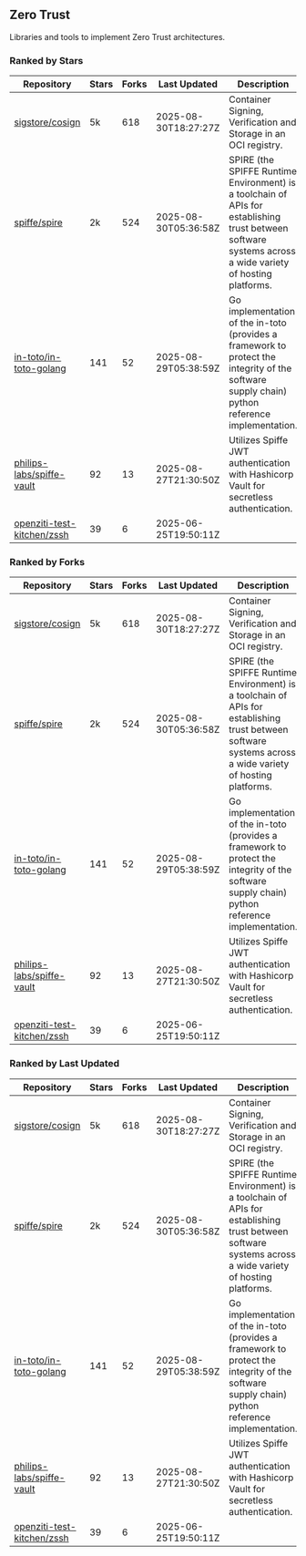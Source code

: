 ## Zero Trust

Libraries and tools to implement Zero Trust architectures.

### Ranked by Stars

| Repository | Stars | Forks | Last Updated | Description | 
|------------|-------|-------|--------------|-------------|
| [sigstore/cosign](https://github.com/sigstore/cosign) | 5k | 618 | 2025-08-30T18:27:27Z |  Container Signing, Verification and Storage in an OCI registry. |
| [spiffe/spire](https://github.com/spiffe/spire) | 2k | 524 | 2025-08-30T05:36:58Z |  SPIRE (the SPIFFE Runtime Environment) is a toolchain of APIs for establishing trust between software systems across a wide variety of hosting platforms. |
| [in-toto/in-toto-golang](https://github.com/in-toto/in-toto-golang) | 141 | 52 | 2025-08-29T05:38:59Z |  Go implementation of the in-toto (provides a framework to protect the integrity of the software supply chain) python reference implementation. |
| [philips-labs/spiffe-vault](https://github.com/philips-labs/spiffe-vault) | 92 | 13 | 2025-08-27T21:30:50Z |  Utilizes Spiffe JWT authentication with Hashicorp Vault for secretless authentication. |
| [openziti-test-kitchen/zssh](https://github.com/openziti-test-kitchen/zssh) | 39 | 6 | 2025-06-25T19:50:11Z |  |

### Ranked by Forks

| Repository | Stars | Forks | Last Updated | Description | 
|------------|-------|-------|--------------|-------------|
| [sigstore/cosign](https://github.com/sigstore/cosign) | 5k | 618 | 2025-08-30T18:27:27Z |  Container Signing, Verification and Storage in an OCI registry. |
| [spiffe/spire](https://github.com/spiffe/spire) | 2k | 524 | 2025-08-30T05:36:58Z |  SPIRE (the SPIFFE Runtime Environment) is a toolchain of APIs for establishing trust between software systems across a wide variety of hosting platforms. |
| [in-toto/in-toto-golang](https://github.com/in-toto/in-toto-golang) | 141 | 52 | 2025-08-29T05:38:59Z |  Go implementation of the in-toto (provides a framework to protect the integrity of the software supply chain) python reference implementation. |
| [philips-labs/spiffe-vault](https://github.com/philips-labs/spiffe-vault) | 92 | 13 | 2025-08-27T21:30:50Z |  Utilizes Spiffe JWT authentication with Hashicorp Vault for secretless authentication. |
| [openziti-test-kitchen/zssh](https://github.com/openziti-test-kitchen/zssh) | 39 | 6 | 2025-06-25T19:50:11Z |  |

### Ranked by Last Updated

| Repository | Stars | Forks | Last Updated | Description | 
|------------|-------|-------|--------------|-------------|
| [sigstore/cosign](https://github.com/sigstore/cosign) | 5k | 618 | 2025-08-30T18:27:27Z |  Container Signing, Verification and Storage in an OCI registry. |
| [spiffe/spire](https://github.com/spiffe/spire) | 2k | 524 | 2025-08-30T05:36:58Z |  SPIRE (the SPIFFE Runtime Environment) is a toolchain of APIs for establishing trust between software systems across a wide variety of hosting platforms. |
| [in-toto/in-toto-golang](https://github.com/in-toto/in-toto-golang) | 141 | 52 | 2025-08-29T05:38:59Z |  Go implementation of the in-toto (provides a framework to protect the integrity of the software supply chain) python reference implementation. |
| [philips-labs/spiffe-vault](https://github.com/philips-labs/spiffe-vault) | 92 | 13 | 2025-08-27T21:30:50Z |  Utilizes Spiffe JWT authentication with Hashicorp Vault for secretless authentication. |
| [openziti-test-kitchen/zssh](https://github.com/openziti-test-kitchen/zssh) | 39 | 6 | 2025-06-25T19:50:11Z |  |

